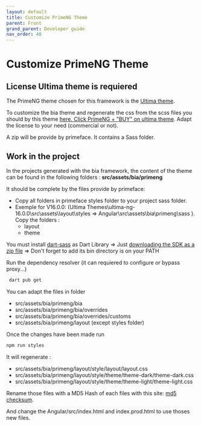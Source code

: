 ```yaml
---
layout: default
title: Customize PrimeNG Theme
parent: Front
grand_parent: Developer guide
nav_order: 40
---
```


# Customize PrimeNG Theme
## License Ultima theme is requiered
The PrimeNG theme chosen for this framework is the <a href="https://www.primefaces.org/ultima-ng/">Ultima theme</a>.

To customize the bia theme and regenerate the css from the scss files you should by this theme <a href="https://www.primefaces.org/store/templates.xhtml">here. Click PrimeNG + "BUY" on ultima theme</a>. Adapt the license to your need (commercial or not).

A zip will be provide by primeface. It contains a Sass folder.

## Work in the project
In the projects generated with the bia framework, the content of the theme can be found in the following folders :
**src/assets/bia/primeng**

It should be complete by the files provide by primeface:
- Copy all folders in primeface styles folder to your project sass folder.
- Exemple for V16.0.0: 
    (Ultima Themes\ultima-ng-16.0.0\src\assets\layout\styles => Angular\src\assets\bia\primeng\sass ). 
    Copy the folders :
    * layout
    * theme

You must install [dart-sass](https://sass-lang.com/dart-sass/) as Dart Library
=> Just [downloading the SDK as a zip file](https://dart.dev/get-dart/archive)
=> Don't forget to add its bin directory is on your PATH

Run the dependency resolver (it can requiered to configure or bypass proxy...)
``` cmd
 dart pub get
```

You can adapt the files in folder
* src/assets/bia/primeng/bia
* src/assets/bia/primeng/bia/overrides
* src/assets/bia/primeng/bia/overrides/customs
* src/assets/bia/primeng/layout (except styles folder)

Once the changes have been made run
``` cmd
npm run styles
```

It will regenerate :
* src/assets/bia/primeng/layout/style/layout/layout.css
* src/assets/bia/primeng/layout/style/theme/theme-dark/theme-dark.css
* src/assets/bia/primeng/layout/style/theme/theme-light/theme-light.css

Rename those files with a MD5 Hash of each files with this site: <a href="https://emn178.github.io/online-tools/md5_checksum.html">md5 checksum</a>.  

And change the Angular/src/index.html and index.prod.html to use thoses new files.